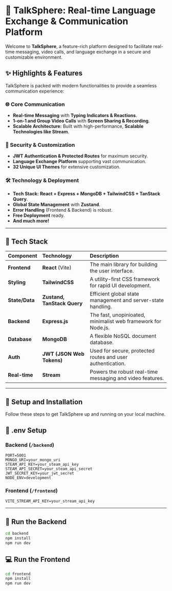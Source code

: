# 💬 TalkSphere: Real-time Language Exchange & Communication Platform

Welcome to **TalkSphere**, a feature-rich platform designed to facilitate real-time messaging, video calls, and language exchange in a secure and customizable environment.

## ✨ Highlights & Features

TalkSphere is packed with modern functionalities to provide a seamless communication experience:

### 🌐 Core Communication
* **Real-time Messaging** with **Typing Indicators & Reactions**.
* **1-on-1 and Group Video Calls** with **Screen Sharing & Recording**.
* **Scalable Architecture:** Built with high-performance, **Scalable Technologies like Stream**.

### 🔐 Security & Customization
* **JWT Authentication & Protected Routes** for maximum security.
* **Language Exchange Platform** supporting vast communication.
* **32 Unique UI Themes** for extensive customization.

### 🛠️ Technology & Deployment
* **Tech Stack:** **React + Express + MongoDB + TailwindCSS + TanStack Query**.
* **Global State Management** with **Zustand**.
* **Error Handling** (Frontend & Backend) is robust.
* **Free Deployment** ready.
* **And much more!**

---

## 🚀 Tech Stack

| Component | Technology | Description |
| :--- | :--- | :--- |
| **Frontend** | **React** (Vite) | The main library for building the user interface. |
| **Styling** | **TailwindCSS** | A utility-first CSS framework for rapid UI development. |
| **State/Data** | **Zustand, TanStack Query** | Efficient global state management and server-state handling. |
| **Backend** | **Express.js** | The fast, unopinioated, minimalist web framework for Node.js. |
| **Database** | **MongoDB** | A flexible NoSQL document database. |
| **Auth** | **JWT (JSON Web Tokens)** | Used for secure, protected routes and user authentication. |
| **Real-time** | **Stream** | Powers the robust real-time messaging and video features. |

---

## 🔧 Setup and Installation

Follow these steps to get TalkSphere up and running on your local machine.

## 🧪 .env Setup

### Backend (`/backend`)

```
PORT=5001
MONGO_URI=your_mongo_uri
STEAM_API_KEY=your_steam_api_key
STEAM_API_SECRET=your_steam_api_secret
JWT_SECRET_KEY=your_jwt_secret
NODE_ENV=development
```

### Frontend (`/frontend`)

```
VITE_STREAM_API_KEY=your_stream_api_key
```

---

## 🔧 Run the Backend

```bash
cd backend
npm install
npm run dev
```

## 💻 Run the Frontend

```bash
cd frontend
npm install
npm run dev
```

